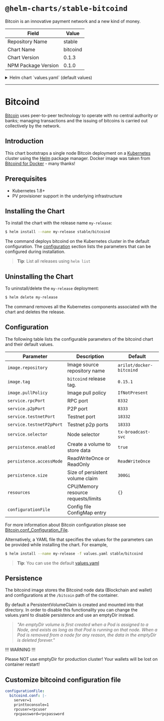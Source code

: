 # `@helm-charts/stable-bitcoind`

Bitcoin is an innovative payment network and a new kind of money.

| Field               | Value    |
| ------------------- | -------- |
| Repository Name     | stable   |
| Chart Name          | bitcoind |
| Chart Version       | 0.1.3    |
| NPM Package Version | 0.1.0    |

<details>

<summary>Helm chart `values.yaml` (default values)</summary>

```yaml
# Default values for bitcoind.
# This is a YAML-formatted file.
# Declare variables to be passed into your templates.

image:
  repository: arilot/docker-bitcoind
  tag: 0.15.1
  pullPolicy: IfNotPresent

service:
  rpcPort: 8332
  p2pPort: 8333
  testnetPort: 18332
  testnetP2pPort: 18333

persistence:
  enabled: true
  ## database data Persistent Volume Storage Class
  ## If defined, storageClassName: <storageClass>
  ## If set to "-", storageClassName: "", which disables dynamic provisioning
  ## If undefined (the default) or set to null, no storageClassName spec is
  ##   set, choosing the default provisioner.  (gp2 on AWS, standard on
  ##   GKE, AWS & OpenStack)
  ##
  # storageClass: "-"
  accessMode: ReadWriteOnce
  size: 300Gi

## Configure resource requests and limits
## ref: http://kubernetes.io/docs/user-guide/compute-resources/
##
resources: {}
#  requests:
#    memory: 512Mi
#    cpu: 300m

# Custom bitcoind configuration file used to override default bitcoind settings
configurationFile:
  bitcoin.conf: |-
    server=1
    printtoconsole=1
    rpcuser=rpcuser
    rpcpassword=rpcpassword
```

</details>

---

# Bitcoind

[Bitcoin](https://bitcoin.org/) uses peer-to-peer technology to operate with no central authority or banks;
managing transactions and the issuing of bitcoins is carried out collectively by the network.

## Introduction

This chart bootstraps a single node Bitcoin deployment on a [Kubernetes](http://kubernetes.io) cluster using the [Helm](https://helm.sh) package manager.
Docker image was taken from [Bitcoind for Docker](https://github.com/kylemanna/docker-bitcoind) - many thanks!

## Prerequisites

- Kubernetes 1.8+
- PV provisioner support in the underlying infrastructure

## Installing the Chart

To install the chart with the release name `my-release`:

```bash
$ helm install --name my-release stable/bitcoind
```

The command deploys bitcoind on the Kubernetes cluster in the default configuration.
The [configuration](#configuration) section lists the parameters that can be configured during installation.

> **Tip**: List all releases using `helm list`

## Uninstalling the Chart

To uninstall/delete the `my-release` deployment:

```bash
$ helm delete my-release
```

The command removes all the Kubernetes components associated with the chart and deletes the release.

## Configuration

The following table lists the configurable parameters of the bitcoind chart and their default values.

| Parameter                | Description                         | Default                  |
| ------------------------ | ----------------------------------- | ------------------------ |
| `image.repository`       | Image source repository name        | `arilot/docker-bitcoind` |
| `image.tag`              | `bitcoind` release tag.             | `0.15.1`                 |
| `image.pullPolicy`       | Image pull policy                   | `IfNotPresent`           |
| `service.rpcPort`        | RPC port                            | `8332`                   |
| `service.p2pPort`        | P2P port                            | `8333`                   |
| `service.testnetPort`    | Testnet port                        | `18332`                  |
| `service.testnetP2pPort` | Testnet p2p ports                   | `18333`                  |
| `service.selector`       | Node selector                       | `tx-broadcast-svc`       |
| `persistence.enabled`    | Create a volume to store data       | `true`                   |
| `persistence.accessMode` | ReadWriteOnce or ReadOnly           | `ReadWriteOnce`          |
| `persistence.size`       | Size of persistent volume claim     | `300Gi`                  |
| `resources`              | CPU/Memory resource requests/limits | `{}`                     |
| `configurationFile`      | Config file ConfigMap entry         |

For more information about Bitcoin configuration please see [Bitcoin.conf_Configuration_File](https://en.bitcoin.it/wiki/Running_Bitcoin#Bitcoin.conf_Configuration_File).

Alternatively, a YAML file that specifies the values for the parameters can be provided while installing the chart. For example,

```bash
$ helm install --name my-release -f values.yaml stable/bitcoind
```

> **Tip**: You can use the default [values.yaml](values.yaml)

## Persistence

The bitcoind image stores the Bitcoind node data (Blockchain and wallet) and configurations at the `/bitcoin` path of the container.

By default a PersistentVolumeClaim is created and mounted into that directory. In order to disable this functionality
you can change the values.yaml to disable persistence and use an emptyDir instead.

> _"An emptyDir volume is first created when a Pod is assigned to a Node, and exists as long as that Pod is running on that node. When a Pod is removed from a node for any reason, the data in the emptyDir is deleted forever."_

!!! WARNING !!!

Please NOT use emptyDir for production cluster! Your wallets will be lost on container restart!

## Customize bitcoind configuration file

```yaml
configurationFile:
  bitcoind.conf: |-
    server=1
    printtoconsole=1
    rpcuser=rpcuser
    rpcpassword=rpcpassword
```
